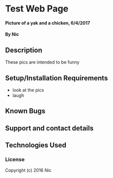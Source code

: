 # Test Web Page

#### Picture of a yak and a chicken, 6/4/2017

#### By Nic

## Description

These pics are intended to be funny

## Setup/Installation Requirements

* look at the pics
* laugh




## Known Bugs



## Support and contact details

## Technologies Used


### License



Copyright (c) 2016 Nic

